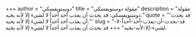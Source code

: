 +++
author = "دوستويفسكي"
title = "مقولة دوستويفسكي"
description = "مقولة دوستويفسكي: قد يحدث أن يعذب أحد أحداً لا لشيء إلا لأنه يحبه."
quote = '''قد يحدث أن يعذب أحد أحداً لا لشيء إلا لأنه يحبه.''' 
slug = "قد-يحدث-أن-يعذب-أحد-أحداً-لا-لشيء-إلا-لأنه-يحبه"
+++
قد يحدث أن يعذب أحد أحداً لا لشيء إلا لأنه يحبه.
